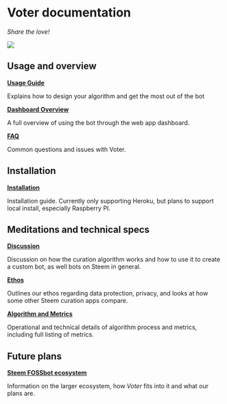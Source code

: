 # Voter documentation

_Share the love!_

![](/img/voter-banner-300.png)

## Usage and overview

**[Usage Guide](/docs/usage-guide.md)**

Explains how to design your algorithm and get the most out of the bot

**[Dashboard Overview](/docs/dashboard-overview.md)**

A full overview of using the bot through the web app dashboard.

**[FAQ](/docs/faq.md)**

Common questions and issues with Voter.

## Installation

**[Installation](/docs/installation.md)**

Installation guide. Currently only supporting Heroku, but plans to support local install, especially Raspberry PI.

## Meditations and technical specs

**[Discussion](/docs/discussion.md)**

Discussion on how the curation algorithm works and how to use it to create a custom bot, as well bots on Steem in general.

**[Ethos](/docs/ethos.md)**

Outlines our ethos regarding data protection, privacy, and looks at how some other Steem curation apps compare.

**[Algorithm and Metrics](/docs/algorithm.md)**

Operational and technical details of algorithm process and metrics, including full listing of metrics.

## Future plans

**[Steem FOSSbot ecosystem](/docs/ecosystem.md)**

Information on the larger ecosystem, how _Voter_ fits into it and what our plans are.
